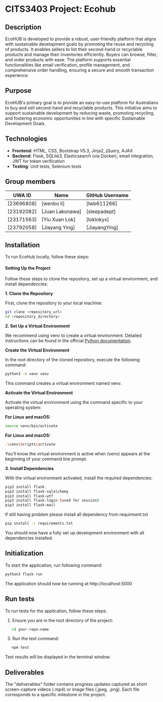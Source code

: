 # CITS3403 Project: Ecohub

## Description

EcoHUB is developed to provide a robust, user-friendly platform that aligns with sustainable development goals by promoting the reuse and recycling of products. It enables sellers to list their second-hand or recyclable products and manage their inventories efficiently. Buyers can browse, filter, and order products with ease. The platform supports essential functionalities like email verification, profile management, and comprehensive order handling, ensuring a secure and smooth transaction experience.
## Purpose
EcoHUB's primary goal is to provide an easy-to-use platform for Australians to buy and sell second-hand and recyclable products. This initiative aims to support sustainable development by reducing waste, promoting recycling, and fostering economic opportunities in line with specific Sustainable Development Goals.
## Technologies
- **Frontend**: HTML, CSS, Bootstrap V5.3, Jinja2, jQuery, AJAX
- **Backend**: Flask, SQLite3, Elasticsearch (via Docker), email integration, JWT for token verification
- **Testing**: Unit tests, Selenium tests
## Group members
| UWA ID | Name          | GitHub Username |
|--------|---------------|-----------------|
| [23696808] | [wenbo li]        | [lwb611266]|
|[23192082] | [Juan Lakonawa]        | [sleepadept] |
| [23171563] | [Yiu Xuan Lok]        | [loklokyx] |
| [23792058] | [Jiayang Ying]        | [JiayangYing] |

## Installation
To run EcoHub locally, follow these steps:

#### Setting Up the Project
Follow these steps to clone the repository, set up a virtual environment, and install dependencies:

**1. Clone the Repository**

First, clone the repository to your local machine:

```sh
git clone <repository_url>
cd <repository_directory>
```

**2. Set Up a Virtual Environment**

We recommend using venv to create a virtual environment. Detailed instructions can be found in the official [Python documentation](https://docs.python.org/3/library/venv.html).

**Create the Virtual Environment**

In the root directory of the cloned repository, execute the following command:
```sh
python3 -m venv venv
```
This command creates a virtual environment named venv.

**Activate the Virtual Environment**

Activate the virtual environment using the command specific to your operating system:

**For Linux and macOS:**
```sh
source venv/bin/activate
```

**For Linux and macOS:**
```sh
.\venv\Scripts\activate
```

You'll know the virtual environment is active when (venv) appears at the beginning of your command line prompt.

**3. Install Dependencies**

With the virtual environment activated, install the required dependencies:
``` sh
pip3 install flask
pip3 install flask-sqlalchemy
pip3 install flask-wtf
pip3 install flask-login (used for session)
pip3 install flask-mail
```
If still having problem please install all dependency from requirment.txt
```sh
pip install -r requirements.txt
```

You should now have a fully set up development environment with all dependencies installed.

## Initialization

To start the application, run following command:
```sh
python3 flask run
```
The application should now be running at http://localhost:5000

## Run tests

To run tests for the application, follow these steps:

1. Ensure you are in the root directory of the project:
```sh
   cd your-repo-name
```
3. Run the test command:
```sh
   npm test
```
Test results will be displayed in the terminal window.

## Deliverables
The "deliverables" folder contains progress updates captured as short screen-capture videos (.mp4) or image files (.jpeg, .png). Each file corresponds to a specific milestone in the project.
